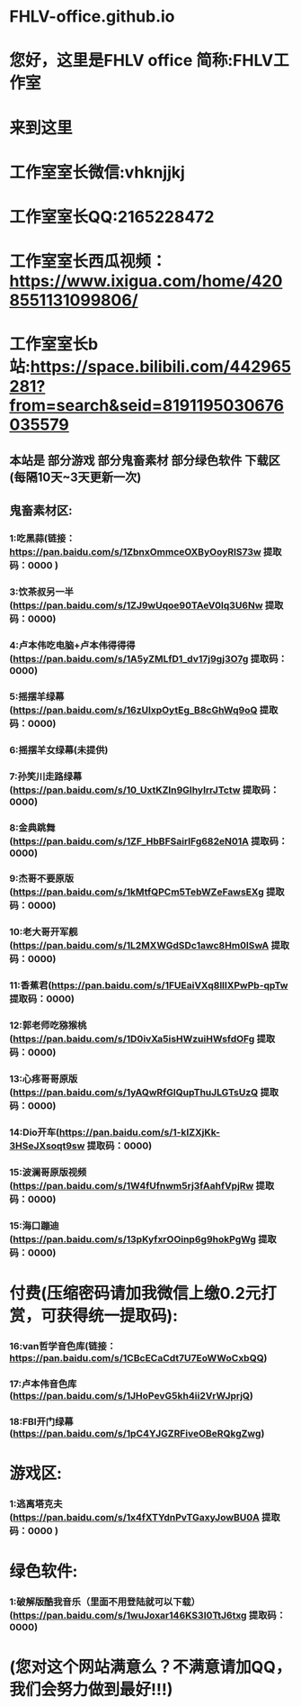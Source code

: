 # FHLV-office.github.io
# 您好，这里是FHLV office 简称:FHLV工作室
# 来到这里





# 工作室室长微信:vhknjjkj
# 工作室室长QQ:2165228472
# 工作室室长西瓜视频：https://www.ixigua.com/home/4208551131099806/
# 工作室室长b站:https://space.bilibili.com/442965281?from=search&seid=8191195030676035579






## 本站是 部分游戏 部分鬼畜素材 部分绿色软件 下载区(每隔10天~3天更新一次)

## 鬼畜素材区:

### 1:吃黑蒜(链接：https://pan.baidu.com/s/1ZbnxOmmceOXByOoyRlS73w 提取码：0000 )

### 3:饮茶叔另一半(https://pan.baidu.com/s/1ZJ9wUqoe90TAeV0lq3U6Nw 提取码：0000)

### 4:卢本伟吃电脑+卢本伟得得得(https://pan.baidu.com/s/1A5yZMLfD1_dv17j9gj3O7g 提取码：0000)

### 5:摇摆羊绿幕(https://pan.baidu.com/s/16zUlxpOytEg_B8cGhWq9oQ 提取码：0000)

### 6:摇摆羊女绿幕(未提供)

### 7:孙笑川走路绿幕(https://pan.baidu.com/s/10_UxtKZln9GIhyIrrJTctw 提取码：0000)

### 8:金典跳舞(https://pan.baidu.com/s/1ZF_HbBFSairlFg682eN01A 提取码：0000)

### 9:杰哥不要原版(https://pan.baidu.com/s/1kMtfQPCm5TebWZeFawsEXg 提取码：0000)

### 10:老大哥开军舰(https://pan.baidu.com/s/1L2MXWGdSDc1awc8Hm0lSwA 提取码：0000)

### 11:香蕉君(https://pan.baidu.com/s/1FUEaiVXq8llIXPwPb-qpTw 提取码：0000)

### 12:郭老师吃猕猴桃(https://pan.baidu.com/s/1D0ivXa5isHWzuiHWsfdOFg 提取码：0000)

### 13:心疼哥哥原版(https://pan.baidu.com/s/1yAQwRfGlQupThuJLGTsUzQ 提取码：0000)

### 14:Dio开车(https://pan.baidu.com/s/1-kIZXjKk-3HSeJXsoqt9sw 提取码：0000)

### 15:波澜哥原版视频(https://pan.baidu.com/s/1W4fUfnwm5rj3fAahfVpjRw 提取码：0000)

### 15:海口蹦迪(https://pan.baidu.com/s/13pKyfxrOOinp6g9hokPgWg 提取码：0000)
### 
# 付费(压缩密码请加我微信上缴0.2元打赏，可获得统一提取码):

### 16:van哲学音色库(链接：https://pan.baidu.com/s/1CBcECaCdt7U7EoWWoCxbQQ)

### 17:卢本伟音色库(https://pan.baidu.com/s/1JHoPevG5kh4ii2VrWJprjQ)

### 18:FBI开门绿幕(https://pan.baidu.com/s/1pC4YJGZRFiveOBeRQkgZwg)

# 游戏区:

### 1:逃离塔克夫(https://pan.baidu.com/s/1x4fXTYdnPvTGaxyJowBU0A 提取码：0000 )

# 绿色软件:

### 1:破解版酷我音乐（里面不用登陆就可以下载）(https://pan.baidu.com/s/1wuJoxar146KS3I0TtJ6txg 提取码：0000)

# (您对这个网站满意么？不满意请加QQ，我们会努力做到最好!!!)
